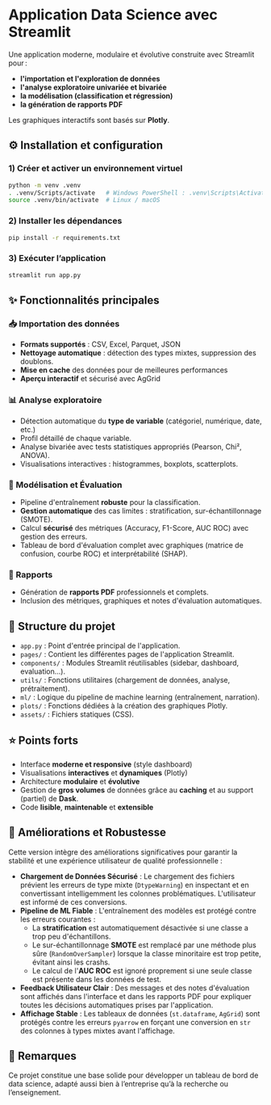 # Application Data Science avec Streamlit

Une application moderne, modulaire et évolutive construite avec Streamlit pour :

- **l'importation et l'exploration de données**
- **l'analyse exploratoire univariée et bivariée**
- **la modélisation (classification et régression)**
- **la génération de rapports PDF**

Les graphiques interactifs sont basés sur **Plotly**.

## ⚙️ Installation et configuration

### 1) Créer et activer un environnement virtuel
```bash
python -m venv .venv
. .venv/Scripts/activate   # Windows PowerShell : .venv\Scripts\Activate.ps1
source .venv/bin/activate  # Linux / macOS
```

### 2) Installer les dépendances
```bash
pip install -r requirements.txt
```

### 3) Exécuter l’application
```bash
streamlit run app.py
```

## ✨ Fonctionnalités principales

### 📥 Importation des données
- **Formats supportés** : CSV, Excel, Parquet, JSON
- **Nettoyage automatique** : détection des types mixtes, suppression des doublons.
- **Mise en cache** des données pour de meilleures performances
- **Aperçu interactif** et sécurisé avec AgGrid

### 📊 Analyse exploratoire
- Détection automatique du **type de variable** (catégoriel, numérique, date, etc.)
- Profil détaillé de chaque variable.
- Analyse bivariée avec tests statistiques appropriés (Pearson, Chi², ANOVA).
- Visualisations interactives : histogrammes, boxplots, scatterplots.

### 🤖 Modélisation et Évaluation
- Pipeline d'entraînement **robuste** pour la classification.
- **Gestion automatique** des cas limites : stratification, sur-échantillonnage (SMOTE).
- Calcul **sécurisé** des métriques (Accuracy, F1-Score, AUC ROC) avec gestion des erreurs.
- Tableau de bord d'évaluation complet avec graphiques (matrice de confusion, courbe ROC) et interprétabilité (SHAP).

### 📄 Rapports
- Génération de **rapports PDF** professionnels et complets.
- Inclusion des métriques, graphiques et notes d'évaluation automatiques.

## 🧱 Structure du projet
- `app.py` : Point d'entrée principal de l'application.
- `pages/` : Contient les différentes pages de l'application Streamlit.
- `components/` : Modules Streamlit réutilisables (sidebar, dashboard, evaluation...).
- `utils/` : Fonctions utilitaires (chargement de données, analyse, prétraitement).
- `ml/` : Logique du pipeline de machine learning (entraînement, narration).
- `plots/` : Fonctions dédiées à la création des graphiques Plotly.
- `assets/` : Fichiers statiques (CSS).

## ⭐ Points forts
- Interface **moderne et responsive** (style dashboard)
- Visualisations **interactives** et **dynamiques** (Plotly)
- Architecture **modulaire** et **évolutive**
- Gestion de **gros volumes** de données grâce au **caching** et au support (partiel) de **Dask**.
- Code **lisible**, **maintenable** et **extensible**

## 🚀 Améliorations et Robustesse
Cette version intègre des améliorations significatives pour garantir la stabilité et une expérience utilisateur de qualité professionnelle :

- **Chargement de Données Sécurisé** : Le chargement des fichiers prévient les erreurs de type mixte (`DtypeWarning`) en inspectant et en convertissant intelligemment les colonnes problématiques. L'utilisateur est informé de ces conversions.
- **Pipeline de ML Fiable** : L'entraînement des modèles est protégé contre les erreurs courantes :
  - La **stratification** est automatiquement désactivée si une classe a trop peu d'échantillons.
  - Le sur-échantillonnage **SMOTE** est remplacé par une méthode plus sûre (`RandomOverSampler`) lorsque la classe minoritaire est trop petite, évitant ainsi les crashs.
  - Le calcul de l'**AUC ROC** est ignoré proprement si une seule classe est présente dans les données de test.
- **Feedback Utilisateur Clair** : Des messages et des notes d'évaluation sont affichés dans l'interface et dans les rapports PDF pour expliquer toutes les décisions automatiques prises par l'application.
- **Affichage Stable** : Les tableaux de données (`st.dataframe`, `AgGrid`) sont protégés contre les erreurs `pyarrow` en forçant une conversion en `str` des colonnes à types mixtes avant l'affichage.

## 📌 Remarques
Ce projet constitue une base solide pour développer un tableau de bord de data science, adapté aussi bien à l’entreprise qu’à la recherche ou l’enseignement.